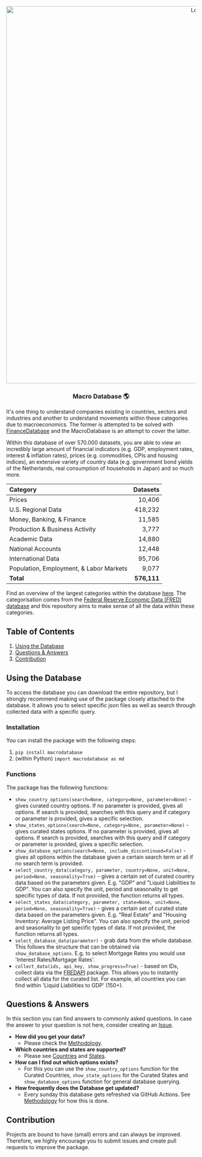 <p align="center">
  <a href="https://openbb.co/">
    <img src="https://raw.githubusercontent.com/OpenBB-finance/OpenBBTerminal/main/images/openbb_splashscreen.png" alt="Logo" width="1000">
  </a>
</p>
<h3 align="center">Macro Database 🌎</h3>

It's one thing to understand companies existing in countries, sectors and industries and another to understand 
movements within these categories due to macroeconomics. The former is attempted to be solved with
[FinanceDatabase](https://github.com/JerBouma/FinanceDatabase) and the MacroDatabase is an attempt to cover the latter. 

Within this database of over 570.000 datasets, you are able to view an incredibly large amount of financial indicators 
(e.g. GDP, employment rates, interest & inflation rates), prices (e.g. commodities, CPIs and housing indices), an 
extensive variety of country data (e.g. government bond yields of the Netherlands, real consumption of households 
in Japan) and so much more.

| Category                                | Datasets                      |                 
|:----------------------------------------|------------------------------:|
| Prices                                  | 10,406                        |                       
| U.S. Regional Data                      | 418,232                       |                                         
| Money, Banking, & Finance               | 11,585                        |                                               
| Production & Business Activity          | 3,777                         |                                              
| Academic Data                           | 14,880                        |                    
| National Accounts                       | 12,448                        |                                           
| International Data                      | 95,706                        |                                                 
| Population, Employment, & Labor Markets | 9,077                         |
| **Total**                               | **576,111**                   |

Find an overview of the largest categories within the database [here](/Database). The categorisation comes from 
the [Federal Reserve Economic Data (FRED) database](https://fred.stlouisfed.org/) and this repository aims to 
make sense of all the data within these categories.

## Table of Contents

1. [Using the Database](#using-the-database)
3. [Questions & Answers](#questions--answers)
4. [Contribution](#contribution)

## Using the Database
To access the database you can download the entire repository, but I strongly recommend making use of the package 
closely attached to the database. It allows you to select specific json files as well as search through collected
data with a specific query.

### Installation
You can install the package with the following steps:
1. `pip install macrodatabase`
2. (within Python) `import macrodatabase as md`

### Functions
The package has the following functions:

- `show_country_options(search=None, category=None, parameter=None)` - gives curated country options. If no 
parameter is provided, gives all options. If search is provided, searches with this query and if category or parameter 
is provided, gives a specific selection.
- `show_states_options(search=None, category=None, parameter=None)` - gives curated states options. If no 
parameter is provided, gives all options. If search is provided, searches with this query and if category or parameter 
is provided, gives a specific selection.
- `show_database_options(search=None, include_discontinued=False)` - gives all options within the database given 
a certain search term or all if no search term is provided.
- `select_country_data(category, parameter, country=None, unit=None, period=None, seasonality=True)` - gives a certain 
set of curated country data based on the parameters given. E.g. "GDP" and "Liquid Liabilities to GDP". You can also 
specify the unit, period and seasonality to get specific types of data. If not provided, the function returns all 
types.
- `select_states_data(category, parameter, state=None, unit=None, period=None, seasonality=True)` - gives a certain 
set of curated state data based on the parameters given. E.g. "Real Estate" and "Housing Inventory: Average 
Listing Price". You can also specify the unit, period and seasonality to get specific types of data. If not provided, 
the function returns all types.
- `select_database_data(parameter)` - grab data from the whole database. This follows the structure that can be 
obtained via `show_database_options`. E.g. to select Mortgage Rates you would use 'Interest Rates/Mortgage Rates'.
- `collect_data(ids, api_key, show_progress=True)` - based on IDs, collect data via the 
[FREDAPI](https://github.com/mortada/fredapi) package. This allows you to instantly collect all data for the 
curated list. For example, all countries you can find within 'Liquid Liabilities to GDP' (150+).

## Questions & Answers
In this section you can find answers to commonly asked questions. In case the answer to your question is not here, 
consider creating an [Issue](https://github.com/OpenBB-finance/MacroDatabase/issues).

- **How did you get your data?**
    - Please check the [Methodology](https://github.com/OpenBB-finance/MacroDatabase/tree/master/Methodology).
- **Which countries and states are supported?**
    - Please see [Countries](https://github.com/OpenBB-finance/MacroDatabase/tree/master/Structure/countries.json) and
    [States](https://github.com/OpenBB-finance/MacroDatabase/tree/master/Structure/states.json).
- **How can I find out which options exists?**
    - For this you can use the ``show_country_options`` function for the Curated Countries, ``show_state_options`` 
    for the Curated States and ``show_database_options`` function for general database querying.
- **How frequently does the Database get updated?**
    - Every sunday this database gets refreshed via GitHub Actions.
    See [Methodology](https://github.com/OpenBB-finance/MacroDatabase/tree/master/Methodology) for how this is done.

## Contribution
Projects are bound to have (small) errors and can always be improved. Therefore, we highly encourage you to submit 
issues and create pull requests to improve the package.